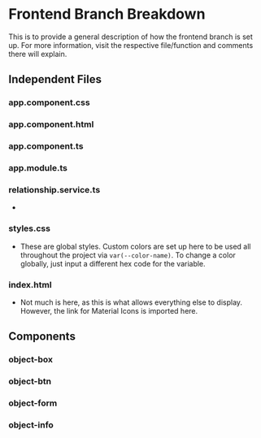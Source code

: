 # Frontend Branch Breakdown

This is to provide a general description of how the frontend branch is set up. For more information, visit the respective file/function and comments there will explain. 

## Independent Files

### app.component.css

### app.component.html

### app.component.ts

### app.module.ts

### relationship.service.ts
- 

### styles.css
- These are global styles. Custom colors are set up here to be used all throughout the project via `var(--color-name)`. To change a color globally, just input a different hex code for the variable.

### index.html
- Not much is here, as this is what allows everything else to display. However, the link for Material Icons is imported here.

## Components

### object-box

### object-btn

### object-form

### object-info